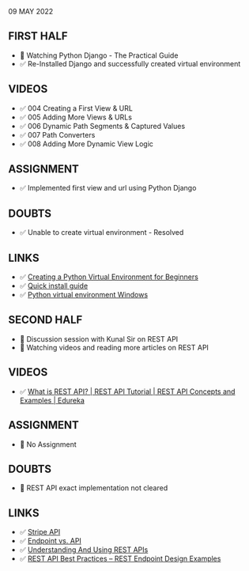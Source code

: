 09 MAY 2022

## FIRST HALF

- 🚧 Watching Python Django - The Practical Guide
- ✅ Re-Installed Django and successfully created virtual environment 

## VIDEOS

- ✅ 004 Creating a First View & URL
- ✅ 005 Adding More Views & URLs
- ✅ 006 Dynamic Path Segments & Captured Values
- ✅ 007 Path Converters
- ✅ 008 Adding More Dynamic View Logic

## ASSIGNMENT

- ✅ Implemented first view and url using Python Django 

## DOUBTS

- ✅ Unable to create virtual environment - Resolved

## LINKS

- ✅ [Creating a Python Virtual Environment for Beginners](https://ordinarycoders.com/blog/article/python-virtual-environment)
- ✅ [Quick install guide](https://docs.djangoproject.com/en/4.0/intro/install/)
- ✅ [Python virtual environment Windows](https://ordinarycoders.com/blog/article/python-virtual-environment)

## SECOND HALF

- 🚧 Discussion session with Kunal Sir on REST API
- 🚧 Watching videos and reading more articles on REST API 

## VIDEOS

- ✅ [What is REST API? | REST API Tutorial | REST API Concepts and Examples | Edureka](https://www.youtube.com/watch?v=rtWH70_MMHM)

## ASSIGNMENT

- 🚫 No Assignment

## DOUBTS

- 🚧 REST API exact implementation not cleared

## LINKS

- ✅ [Stripe API](https://stripe.com/docs/api/idempotent_requests)
- ✅ [Endpoint vs. API](https://stevenpcurtis.medium.com/endpoint-vs-api-ee96a91e88ca)
- ✅ [Understanding And Using REST APIs](https://www.smashingmagazine.com/2018/01/understanding-using-rest-api/)
- ✅ [REST API Best Practices – REST Endpoint Design Examples](https://www.freecodecamp.org/news/rest-api-best-practices-rest-endpoint-design-examples/)